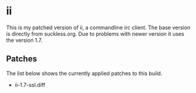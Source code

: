 # ii
This is my patched version of ii, a commandline irc client.
The base version is directly from suckless.org.
Due to problems with newer version it uses the version 1.7.

## Patches
The list below shows the currently applied patches to this build.
- ii-1.7-ssl.diff
